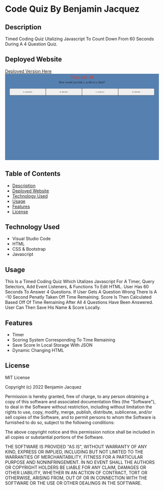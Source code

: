 # Code Quiz By Benjamin Jacquez
## Description
Timed Coding Quiz Utalizing Javascript To Count Down From 60 Seconds During A 4 Question Quiz.

## Deployed Website
[Deployed Version Here](https://ben-jacquez.github.io/coding-quiz/)
![Website Screenshot](assets/img/code-quiz-ss.png)

## Table of Contents
- [Description](#description)
- [Deployed Website](#deployed-website)
- [Technology Used](#technology-used)
- [Usage](#usage)
- [Features](#features)
- [License](#license)

## Technology Used
- Visual Studio Code
- HTML
- CSS & Bootstrap
- Javascript

## Usage
This Is a Timed Coding Quiz Which Utalizes Javascript For A Timer, Query Selectors, Add Event Listeners, & Functions To Edit HTML. User Has 60 Seconds To Answer 4 Questions. If User Gets A Question Wrong There Is A -10 Second Penatly Taken Off Time Remaining. Score Is Then Calculated Based Off Of Time Remaining After All 4 Questions Have Been Answered. User Can Then Save His Name & Score Locally.

## Features
- Timer
- Scoring System Corresponding To Time Remaining
- Save Score In Local Storage With JSON
- Dynamic Changing HTML

## License
MIT License

Copyright (c) 2022 Benjamin Jacquez

Permission is hereby granted, free of charge, to any person obtaining a copy
of this software and associated documentation files (the "Software"), to deal
in the Software without restriction, including without limitation the rights
to use, copy, modify, merge, publish, distribute, sublicense, and/or sell
copies of the Software, and to permit persons to whom the Software is
furnished to do so, subject to the following conditions:

The above copyright notice and this permission notice shall be included in all
copies or substantial portions of the Software.

THE SOFTWARE IS PROVIDED "AS IS", WITHOUT WARRANTY OF ANY KIND, EXPRESS OR
IMPLIED, INCLUDING BUT NOT LIMITED TO THE WARRANTIES OF MERCHANTABILITY,
FITNESS FOR A PARTICULAR PURPOSE AND NONINFRINGEMENT. IN NO EVENT SHALL THE
AUTHORS OR COPYRIGHT HOLDERS BE LIABLE FOR ANY CLAIM, DAMAGES OR OTHER
LIABILITY, WHETHER IN AN ACTION OF CONTRACT, TORT OR OTHERWISE, ARISING FROM,
OUT OF OR IN CONNECTION WITH THE SOFTWARE OR THE USE OR OTHER DEALINGS IN THE
SOFTWARE.